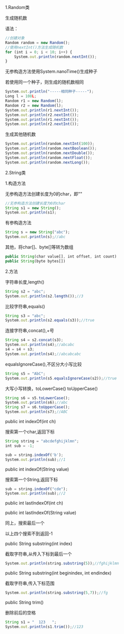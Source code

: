 1.Random类

生成随机数

语法：

```javascript
//创建对象
Random random = new Random();
//使用nextInt()方法生成随机数
for (int i = 0; i < 10; i++) {
	System.out.println(random.nextInt());
}
```

无参构造方法使用System.nanoTime()生成种子

若使用同一个种子，则生成的随机数相同

```javascript
System.out.println("-----相同种子-----");
Long l = 108L;
Random r1 = new Random(l);
Random r2 = new Random(l);
System.out.println(r1.nextInt());
System.out.println(r2.nextInt());
System.out.println(r1.nextInt());
System.out.println(r2.nextInt());
```

生成其他随机数

```javascript
System.out.println(random.nextInt(100));
System.out.println(random.nextBoolean());
System.out.println(random.nextDouble());
System.out.println(random.nextFloat());
System.out.println(random.nextLong());
```



2.String类

1.构造方法

无参构造方法创建长度为0的char，即""

```javascript
//无参构造方法创建长度为0的char
String s1 = new String();
System.out.println(s1);
```

有参构造方法

```javascript
String s = new String("abc");
System.out.println(s);//abc
```

其他，将char[]、byte[]等转为数组

```javascript
public String(char value[], int offset, int count)
public String(byte bytes[])
```



2.方法

字符串长度,length()

```javascript
String s2 = "abc";
System.out.println(s2.length());//3
```

比较字符串,equals()

```javascript
String s3 = "abc";
System.out.println(s2.equals(s3));//true
```

连接字符串,concat(),+号

```javascript
String s4 = s2.concat(s3);
System.out.println(s4);//abcabc
s4 = s4 + s3;
System.out.println(s4);//abcabcabc
```

equalsIgnoreCase(),不区分大小写比较

```javascript
String s5 = "AbC";
System.out.println(s5.equalsIgnoreCase(s2));//true
```

大写小写转换，toLowerCase() toUpperCase()

```javascript
String s6 = s5.toLowerCase();
System.out.println(s6);//abc
String s7 = s6.toUpperCase();
System.out.println(s7);//ABC
```



public int indexOf(int ch) 

搜索第一个char,返回下标

```javascript
String string = "abcdefghijklmn";
int sub = -1;
```



```javascript
sub = string.indexOf('b');
System.out.println(sub);//1
```

public int indexOf(String value)

搜索第一个String,返回下标

```javascript
sub = string.indexOf("cde");
System.out.println(sub);//2
```

public int lastIndexOf(int ch) 

public int lastIndexOf(String value)

同上，搜索最后一个

以上四个搜索不到返回-1



public String substring(int index)

截取字符串,从传入下标到最后一个

```javascript
System.out.println(string.substring(5));//fghijklmn
```

public String substring(int beginindex, int endindex)

截取字符串,传入下标范围

```javascript
System.out.println(string.substring(5,7));//fg
```

public String trim()

删除前后的空格

```javascript
String s1 = "  123   ";
System.out.println(s1.trim());//123
```

